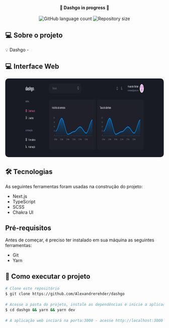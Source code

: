 <h4 align="center"> 
	🚧 Dashgo in progress 🚧
</h4>

<p align="center">
    <img alt="GitHub language count" src="https://img.shields.io/github/languages/count/Alexandrerehder/VxTel?color=%2304D361"> 
    <img alt="Repository size" src="https://img.shields.io/github/repo-size/Alexandrerehder/VxTel">
</p>
    
## 💻 Sobre o projeto 

💡 Dashgo -

## 💻 Interface Web
<p align="center">
    <img width="3000" height="250" style="border-radius: 10px" src="./public/assets/interfaceweb.png" alt="Web">
</p>

## 🛠 Tecnologias

As seguintes ferramentas foram usadas na construção do projeto:

- Next.js
- TypeScript
- SCSS
- Chakra UI

## Pré-requisitos

Antes de começar, é preciso ter instalado em sua máquina as seguintes ferramentas:

- Git
- Yarn

## 🚀 Como executar o projeto

```bash
# Clone este repositório
$ git clone https://github.com/Alexandrerehder/dashgo

# Acesse a pasta do projeto, instale as dependências e inicie a aplicação
$ cd dashgo && yarn && yarn dev

# A aplicação web inciará na porta:3000 - acesse http://localhost:3000
```
